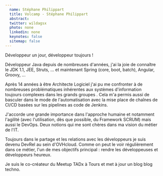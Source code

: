 ```yaml
---
  name: Stéphane Philippart
  title: Volcamp - Stéphane Philippart
  abstract: 
  twitter: wildagsx
  photo: none
  linkedin: none
  keynotes: false
  sitemap: false
---
```

Développeur un jour, développeur toujours !

Développeur Java depuis de nombreuses d'années, j'ai la joie de connaître le JDK 1.1, JEE, Struts, ... et maintenant Spring (core, boot, batch), Angular, Groovy, ...

Après 14 années à être Architecte Logiciel j'ai pu me confronter à de nombreuses problématiques inhérentes aux systèmes d'information toujours complexes dans les grands groupes . Cela m'a permis aussi de basculer dans le mode de l'automatisation avec la mise place de chaînes de CI/CD basées sur les pipelines as code de Jenkins.

J'accorde une grande importance dans l'approche humaine et notamment l'agilité (avec l'utilisation, dès que possible, du Framework SCRUM) mais aussi le DevOps. Deux notions qui me sont chères dans ma vision du métier de l'IT.

Toujours dans le partage et les relations avec les développeurs je suis devenu DevRel au sein d'OVHcloud. Comme on peut le voir régulièrement dans ce métier, l'un de mes objectifs principal : rendre les développeuses et développeurs heureux.

Je suis le co-créateur du Meetup TADx à Tours et met à jour un blog blog techno.
